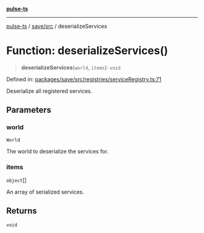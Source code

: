 [**pulse-ts**](../../../README.md)

***

[pulse-ts](../../../README.md) / [save/src](../README.md) / deserializeServices

# Function: deserializeServices()

> **deserializeServices**(`world`, `items`): `void`

Defined in: [packages/save/src/registries/serviceRegistry.ts:71](https://github.com/jlehett/pulse-ts/blob/d786433c7cb88fe7c30a7029f46dff58815931cc/packages/save/src/registries/serviceRegistry.ts#L71)

Deserialize all registered services.

## Parameters

### world

`World`

The world to deserialize the services for.

### items

`object`[]

An array of serialized services.

## Returns

`void`
